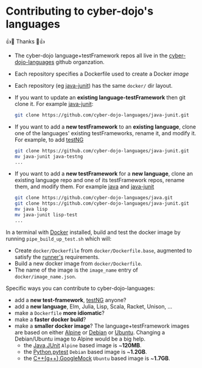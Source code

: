 
# Contributing to cyber-dojo's languages

:+1::tada: Thanks :tada::+1:

- The cyber-dojo language+testFramework repos all live in the [cyber-dojo-languages](https://github.com/cyber-dojo-languages) github organzation.
- Each repository specifies a Dockerfile used to create a Docker *image*
- Each repository (eg [java-junit](https://github.com/cyber-dojo-languages/java-junit)) has the same `docker/` dir layout.


- If you want to update an **existing language-testFramework** then git clone it.
  For example [java-junit](https://github.com/cyber-dojo-languages/java-junit):
  ```bash
  git clone https://github.com/cyber-dojo-languages/java-junit.git
  ```
- If you want to add a **new testFramework** to an **existing language**, clone one
  of the languages' existing testFrameworks, rename it, and modify it.
  For example, to add [testNG](https://testng.org/doc/index.html)
  ```bash
  git clone https://github.com/cyber-dojo-languages/java-junit.git
  mv java-junit java-testng
  ...
  ```
- If you want to add a **new testFramework** for a **new language**, clone an existing language repo and one of its testFramework repos, rename them, and modify them.
  For example [java](https://github.com/cyber-dojo-languages/java) and [java-junit](https://github.com/cyber-dojo-languages/java-junit)
  ```bash
  git clone https://github.com/cyber-dojo-languages/java.git
  git clone https://github.com/cyber-dojo-languages/java-junit.git
  mv java lisp
  mv java-junit lisp-test
  ...
  ```


In a terminal with [Docker](https://docs.docker.com/install/) installed, build and test the docker image by running `pipe_build_up_test.sh` which will:

- Create `docker/Dockerfile` from `docker/Dockerfile.base`, augmented to satisfy
  the [runner's](https://github.com/cyber-dojo/runner) requirements.
- Build a new docker image from `docker/Dockerfile`.
- The name of the image is the `image_name` entry of `docker/image_name.json`.


Specific ways you can contribute to cyber-dojo-languages:

- add a **new test-framework**, [testNG](https://testng.org/doc/index.html) anyone?
- add a **new language**, Elm, Julia, Lisp, Scala, Racket, Unison, ...
- make a `Dockerfile` **more idiomatic**?
- make a **faster docker build**?
- make a **smaller docker image**?
The language+testFramework images are based on either
[Alpine](https://alpinelinux.org/) or
[Debian](https://www.debian.org/) or
[Ubuntu](https://www.ubuntu.com/).
Changing a Debian/Ubuntu image to Alpine would be a big help.
  - the [Java,JUnit](https://github.com/cyber-dojo-languages/java-junit) `Alpine` based image is ~**120MB**.
  - the [Python,pytest](https://github.com/cyber-dojo-languages/python-pytest) `Debian` based image is ~**1.2GB**.
  - the [C++(g++),GoogleMock](https://github.com/cyber-dojo-languages/gplusplus-googlemock) `Ubuntu` based image is ~**1.7GB**.
